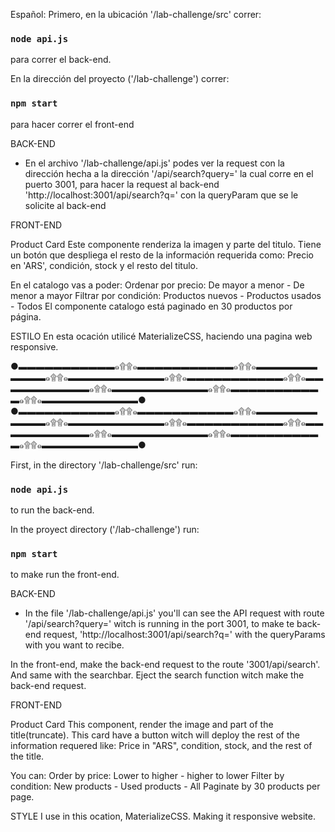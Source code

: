 Español:
Primero, en la ubicación '/lab-challenge/src'
correr:

### `node api.js`

para correr el back-end.

En la dirección del proyecto ('/lab-challenge')
correr:

### `npm start`

para hacer correr el front-end

BACK-END
- En el archivo '/lab-challenge/api.js' podes ver la request con la dirección hecha a la dirección '/api/search?query=' la cual corre en el puerto 3001, para hacer la request
al back-end 'http://localhost:3001/api/search?q=' con la queryParam que se le solicite al back-end

FRONT-END

Product Card
Este componente renderiza la imagen y parte del titulo. Tiene un botón que despliega el resto de la información requerida como:
Precio en 'ARS', condición, stock y el resto del titulo.

En el catalogo vas a poder:
Ordenar por precio: De mayor a menor - De menor a mayor
Filtrar por condición: Productos nuevos - Productos usados - Todos
El componente catalogo está paginado en 30 productos por página.

ESTILO
En esta ocación utilicé MaterializeCSS, haciendo una pagina web responsive.


●▬▬▬▬▬▬▬▬▬▬▬๑۩۩๑▬▬▬▬▬▬▬▬▬▬▬๑۩۩๑▬▬▬▬▬▬▬▬▬▬▬๑۩۩๑▬▬▬▬▬▬▬▬▬▬▬๑۩۩๑▬▬▬▬▬▬▬▬▬▬▬๑۩۩๑▬▬▬▬▬▬▬▬▬▬▬๑۩۩๑▬▬▬▬▬▬▬▬▬▬▬๑۩۩๑▬▬▬▬▬▬▬▬▬▬▬๑۩۩๑▬▬▬▬▬▬▬▬▬▬▬●
●▬▬▬▬▬▬▬▬▬▬▬๑۩۩๑▬▬▬▬▬▬▬▬▬▬▬๑۩۩๑▬▬▬▬▬▬▬▬▬▬▬๑۩۩๑▬▬▬▬▬▬▬▬▬▬▬๑۩۩๑▬▬▬▬▬▬▬▬▬▬▬๑۩۩๑▬▬▬▬▬▬▬▬▬▬▬๑۩۩๑▬▬▬▬▬▬▬▬▬▬▬๑۩۩๑▬▬▬▬▬▬▬▬▬▬▬๑۩۩๑▬▬▬▬▬▬▬▬▬▬▬●

First, in the directory '/lab-challenge/src'
run:

### `node api.js`

to run the back-end.

In the proyect directory ('/lab-challenge')
run:

### `npm start`

to make run the front-end.

BACK-END

- In the file '/lab-challenge/api.js' you'll can see the API request with route '/api/search?query=' witch is running in the
port 3001, to make te back-end request, 'http://localhost:3001/api/search?q=' with the queryParams with you want to recibe.

In the front-end, make the back-end request to the route '3001/api/search'. And same with the searchbar. Eject the search function
witch make the back-end request.

FRONT-END

Product Card
This component, render the image and part of the title(truncate). This card have a button witch will deploy the rest of the information requered
like: Price in "ARS", condition, stock, and the rest of the title.

You can: 
Order by price: Lower to higher - higher to lower
Filter by condition: New products - Used products - All
Paginate by 30 products per page.

STYLE
I use in this ocation, MaterializeCSS. Making it responsive website.